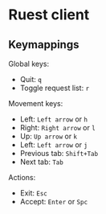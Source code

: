 # Ruest client

## Keymappings

Global keys:
- Quit: `q`
- Toggle request list: `r`

Movement keys:
- Left: `Left arrow` or `h`
- Right: `Right arrow` or `l`
- Up: `Up arrow` or `k`
- Left: `Left arrow` or `j`
- Previous tab: `Shift+Tab`
- Next tab: `Tab`

Actions:
- Exit: `Esc`
- Accept: `Enter` or `Spc`

